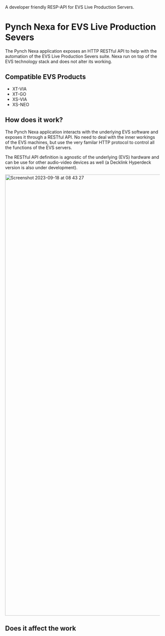A developer friendly RESP-API for EVS Live Production Servers.

# Pynch Nexa for EVS Live Production Severs

The Pynch Nexa application exposes an HTTP RESTful API to help with the automation of the EVS Live Production Severs suite. Nexa run on top of the EVS technology stack and does not alter its working.

## Compatible EVS Products

- XT-VIA
- XT-GO
- XS-VIA
- XS-NEO

## How does it work?

The Pynch Nexa application interacts with the underlying EVS software and exposes it through a RESTful API. No need to deal with the inner workings of the EVS machines, but use the very familar HTTP protocol to control all the functions of the EVS servers.

The RESTful API definition is agnostic of the underlying (EVS) hardware and can be use for other audio-video devices as well (a Decklink Hyperdeck version is also under development).

<img width="1435" alt="Screenshot 2023-09-18 at 08 43 27" src="https://github.com/lathoub/nexa-evs/assets/4082369/429b5ad0-a1af-4a9e-87be-30627acf54cf">

## Does it affect the work
